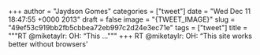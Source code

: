 
+++
author = "Jaydson Gomes"
categories = ["tweet"]
date = "Wed Dec 11 18:47:55 +0000 2013"
draft = false
image = "{TWEET_IMAGE}"
slug = "49ef53c919bb2fb5cbbea72eb997c2d24e3ec71e"
tags = ["tweet"]
title = """RT @miketaylr: OH: “This ..."""
+++
RT @miketaylr: OH: “This site works better without browsers'
